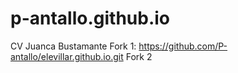 # p-antallo.github.io
CV Juanca Bustamante
Fork 1: https://github.com/P-antallo/elevillar.github.io.git
Fork 2
